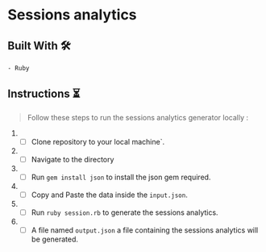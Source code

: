 # Sessions analytics

## Built With 🛠

```
- Ruby
```

## Instructions ⏳

> Follow these steps to run the sessions analytics generator locally :

1. - [ ] Clone repository to your local machine`.
2. - [ ] Navigate to the directory
3. - [ ] Run `gem install json` to install the json gem required.
4. - [ ] Copy and Paste the data inside the `input.json`.
5. - [ ] Run `ruby session.rb` to generate the sessions analytics.
6. - [ ] A file named `output.json` a file containing the sessions analytics will be generated.
